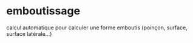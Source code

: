 # emboutissage
calcul automatique pour calculer une forme emboutis (poinçon, surface, surface latérale...)
